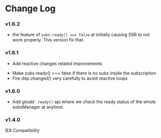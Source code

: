 # Change Log

### v1.6.2

* the feature of `subs.ready() === false` at initially causing SSR to not work properly. This version fix that. 

### v1.6.1

* Add reactive changes related improvements
 - Make subs.ready() === false if there is no subs inside the subscription
 - Fire dep.changed() very carefully to avoid reactive loops

### v1.6.0

* Add gloabl `.ready()` api where we check the ready status of the whole subsManager at anytime.

### v1.4.0

IE8 Compatibility
